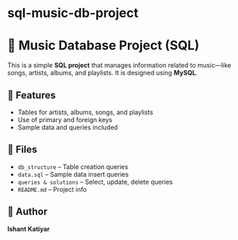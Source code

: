 # sql-music-db-project
# 🎵 Music Database Project (SQL)

This is a simple **SQL project** that manages information related to music—like songs, artists, albums, and playlists. It is designed using **MySQL**.

## 🔧 Features

- Tables for artists, albums, songs, and playlists
- Use of primary and foreign keys
- Sample data and queries included

## 📁 Files

- `db_structure` – Table creation queries
- `data.sql` – Sample data insert queries
- `queries & solutions` – Select, update, delete queries
- `README.md` – Project info

## 👤 Author

**Ishant Katiyar**  
